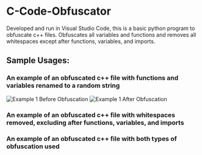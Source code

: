 # C-Code-Obfuscator
Developed and run in Visual Studio Code, this is a basic python program to obfuscate c++ files. Obfuscates all variables and functions and removes all whitespaces except after functions, variables, and imports.

## Sample Usages:

### An example of an obfuscated c++ file with functions and variables renamed to a random string
![Example 1 Before Obfuscation](https://raw.githubusercontent.com/whoward3/C-Code-Obfuscator/master/assets/Example1Photo1.png)
![Example 1 After Obfuscation](https://raw.githubusercontent.com/whoward3/C-Code-Obfuscator/master/assets/Example1Photo1.png)
<br>
### An example of an obfuscated c++ file with whitespaces removed, excluding after functions, variables, and imports

### An example of an obfuscated c++ file with both types of obfuscation used

